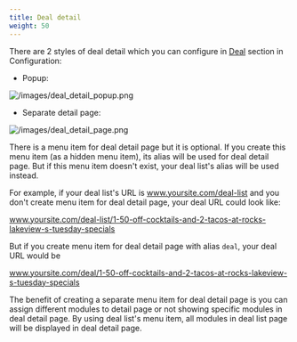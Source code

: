 ```yaml
---
title: Deal detail
weight: 50
---
```

There are 2 styles of deal detail which you can configure in [Deal](/configuration/deal/) section in Configuration:

*   Popup:

![/images/deal_detail_popup.png](/images/deal_detail_popup.png)

*   Separate detail page:

![/images/deal_detail_page.png](/images/deal_detail_page.png)

There is a menu item for deal detail page but it is optional. If you create this menu item (as a hidden menu item), its alias will be used for deal detail page. But if this menu item doesn't exist, your deal list's alias will be used instead.

For example, if your deal list's URL is www.yoursite.com/deal-list and you don't create menu item for deal detail page, your deal URL could look like:

www.yoursite.com/deal-list/1-50-off-cocktails-and-2-tacos-at-rocks-lakeview-s-tuesday-specials

But if you create menu item for deal detail page with alias `deal`, your deal URL would be

www.yoursite.com/deal/1-50-off-cocktails-and-2-tacos-at-rocks-lakeview-s-tuesday-specials

The benefit of creating a separate menu item for deal detail page is you can assign different modules to detail page or not showing specific modules in deal detail page. By using deal list's menu item, all modules in deal list page will be displayed in deal detail page.